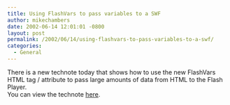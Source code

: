 ```yaml
---
title: Using FlashVars to pass variables to a SWF
author: mikechambers
date: 2002-06-14 12:01:01 -0800
layout: post
permalink: /2002/06/14/using-flashvars-to-pass-variables-to-a-swf/
categories:
  - General
---
```



There is a new technote today that shows how to use the new FlashVars HTML tag / attribute to pass large amounts of data from HTML to the Flash Player.  
You can view the technote [here][1].

 [1]: http://www.macromedia.com/support/flash/ts/documents/flashvars.htm